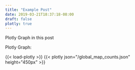 ```yaml
---
title: "Example Post"
date: 2019-03-21T18:37:18-08:00
draft: false
plotly: true
---
```


Plotly Graph in this post

<!--more-->

Plotly Graph:

{{< load-plotly >}}
{{< plotly json="/global_map_counts.json" height="450px" >}}

